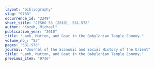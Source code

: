 ```yaml
---
layout: "bibliography"
slug: "9733"
occurrence_id: "2249"
short_title: "JESHO 53 (2010), 531-578"
author: "Kozuh, Michael"
publication_year: "2010"
title: "Lamb, Mutton, and Goat in the Babylonian Temple Eonomy."
volume_no_: "53"
pages: "531-578"
journal: "Journal of the Economic and Social History of the Orient"
title: "Lamb, Mutton, and Goat in the Babylonian Temple Eonomy."
previous_item: "9736"
---
```

